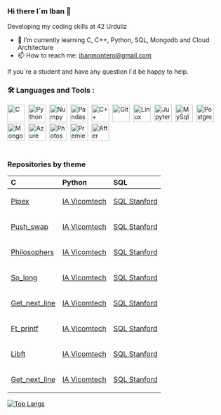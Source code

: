 ### Hi there I´m Iban 👋
Developing my coding skills at 42 Urduliz

- 🌱 I’m currently learning C, C++, Python, SQL, Mongodb and Cloud Architecture
- 📫 How to reach me: ibanmontero@gmail.com

If you´re a student and have any question I´d be happy to help.



### :hammer_and_wrench: Languages and Tools :

<div>
  <img src="https://cdn.jsdelivr.net/gh/devicons/devicon/icons/c/c-original.svg" title="C" alt="C" width="40" height="40"/>&nbsp;
  <img src="https://cdn.jsdelivr.net/gh/devicons/devicon/icons/python/python-original.svg" title="Python" alt="Python" width="40" height="40"/>&nbsp;
  <img src="https://cdn.jsdelivr.net/gh/devicons/devicon/icons/numpy/numpy-original.svg" title="Numpy" alt="Numpy" width="40" height="40"/>&nbsp;
  <img src="https://cdn.jsdelivr.net/gh/devicons/devicon/icons/pandas/pandas-original.svg" title="Pandas" alt="Pandas" width="40" height="40"/>&nbsp;
  <img src="https://cdn.jsdelivr.net/gh/devicons/devicon/icons/cplusplus/cplusplus-original.svg" title="C++" alt="C++" width="40" height="40"/>&nbsp;
  <img src="https://cdn.jsdelivr.net/gh/devicons/devicon/icons/git/git-original.svg" title="Git" alt="Git" width="40" height="40"/>&nbsp;
  <img src="https://cdn.jsdelivr.net/gh/devicons/devicon/icons/linux/linux-original.svg" title="Linux" alt="Linux" width="40" height="40"/>&nbsp;
  <img src="https://cdn.jsdelivr.net/gh/devicons/devicon/icons/jupyter/jupyter-original.svg" title="Jupyter" alt="Jupyter" width="40" height="40"/>&nbsp;
  <img src="https://cdn.jsdelivr.net/gh/devicons/devicon/icons/mysql/mysql-original.svg" title="MySql" alt="MySql" width="40" height="40"/>&nbsp;
  <img src="https://cdn.jsdelivr.net/gh/devicons/devicon/icons/postgresql/postgresql-plain.svg" title="PostreSql" alt="PostgreSql" width="40" height="40"/>&nbsp;
  <img src="https://cdn.jsdelivr.net/gh/devicons/devicon/icons/mongodb/mongodb-original.svg" title="MongoDb" alt="MongoDb" width="40" height="40"/>&nbsp;
  <img src="https://cdn.jsdelivr.net/gh/devicons/devicon/icons/azure/azure-original.svg" title="Azure" alt="Azure" width="40" height="40"/>&nbsp;
  <img src="https://cdn.jsdelivr.net/gh/devicons/devicon/icons/photoshop/photoshop-plain.svg" title="Photoshop" alt="Photoshop" width="40" height="40"/>&nbsp;
  <img src="https://cdn.jsdelivr.net/gh/devicons/devicon/icons/premierepro/premierepro-plain.svg" title="Premiere Pro" alt="Premiere Pro" width="40" height="40"/>&nbsp;
  <img src="https://cdn.jsdelivr.net/gh/devicons/devicon/icons/aftereffects/aftereffects-plain.svg" title="After Effects" alt="After Effects" width="40" height="40"/>&nbsp;     
</div>
<br>

### Repositories by theme

|C|Python|SQL|
|:----|:-------------|:-------|
| <!-- 1 --> <p><a href="https://github.com/tentaclepurple/42_Pipex" >Pipex</a></p>  |  <p><a href="https://github.com/tentaclepurple/PY_AI_workshop_Vicomtech" >IA Vicomtech</a></p>  |  <p><a href="https://github.com/tentaclepurple/SQL_Standford" >SQL Stanford</a></p>  |
| <!-- 2 --> <p><a href="https://github.com/tentaclepurple/42_Push_swap" >Push_swap</a></p>  |  <p><a href="https://github.com/tentaclepurple/PY_AI_workshop_Vicomtech" >IA Vicomtech</a></p>  |  <p><a href="https://github.com/tentaclepurple/SQL_Standford" >SQL Stanford</a></p>  |
| <!-- 3 -->  <p><a href="https://github.com/tentaclepurple/42_Philosophers" >Philosophers</a></p>  |  <p><a href="https://github.com/tentaclepurple/PY_AI_workshop_Vicomtech" >IA Vicomtech</a></p>  |  <p><a href="https://github.com/tentaclepurple/SQL_Standford" >SQL Stanford</a></p>  |
| <!-- 4 --> <p><a href="https://github.com/tentaclepurple/42_So_long" >So_long</a></p>  |  <p><a href="https://github.com/tentaclepurple/PY_AI_workshop_Vicomtech" >IA Vicomtech</a></p>  |  <p><a href="https://github.com/tentaclepurple/SQL_Standford" >SQL Stanford</a></p>  |
| <!-- 5 --> <p><a href="https://github.com/tentaclepurple/42_Get_next_line" >Get_next_line</a></p>  |  <p><a href="https://github.com/tentaclepurple/PY_AI_workshop_Vicomtech" >IA Vicomtech</a></p>  |  <p><a href="https://github.com/tentaclepurple/SQL_Standford" >SQL Stanford</a></p>  |
| <!-- 6 --> <p><a href="https://github.com/tentaclepurple/42_Ft_printf" >Ft_printf</a></p>  |  <p><a href="https://github.com/tentaclepurple/PY_AI_workshop_Vicomtech" >IA Vicomtech</a></p>  |  <p><a href="https://github.com/tentaclepurple/SQL_Standford" >SQL Stanford</a></p>  |
| <!-- 7 --> <p><a href="https://github.com/tentaclepurple/42_Libft" >Libft</a></p>  |  <p><a href="https://github.com/tentaclepurple/PY_AI_workshop_Vicomtech" >IA Vicomtech</a></p>  |  <p><a href="https://github.com/tentaclepurple/SQL_Standford" >SQL Stanford</a></p>  |
| <!-- 8 --> <p><a href="https://github.com/tentaclepurple/42_Get_next_line" >Get_next_line</a></p>  |  <p><a href="https://github.com/tentaclepurple/PY_AI_workshop_Vicomtech" >IA Vicomtech</a></p>  |  <p><a href="https://github.com/tentaclepurple/SQL_Standford" >SQL Stanford</a></p>  |

[![Top Langs](https://github-readme-stats.vercel.app/api/top-langs/?username=tentaclepurple&layout=compact&theme=vision-friendly-dark)](https://github.com/anuraghazra/github-readme-stats)<br>

<!--
**tentaclepurple/tentaclepurple** is a ✨ _special_ ✨ repository because its `README.md` (this file) appears on your GitHub profile.

Here are some ideas to get you started:

- 🔭 I’m currently working on ...
- 👯 I’m looking to collaborate on ...
- 🤔 I’m looking for help with ...
- 💬 Ask me about ...
- 😄 Pronouns: ...
- ⚡ Fun fact: ...
https://devicon.dev/
-->
